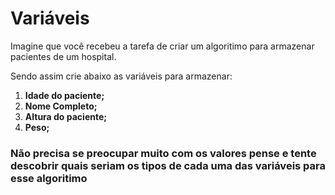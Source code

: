 # Variáveis
Imagine que você recebeu a tarefa de criar um algoritimo para armazenar  pacientes de um hospital.

Sendo assim crie abaixo as variáveis para armazenar: 

1. **Idade do paciente;**
2. **Nome Completo;**
3. **Altura do paciente;**
4. **Peso;**


### Não precisa se preocupar muito com os valores pense e tente descobrir quais seriam os tipos de cada uma das variáveis para esse algoritimo
</details>
